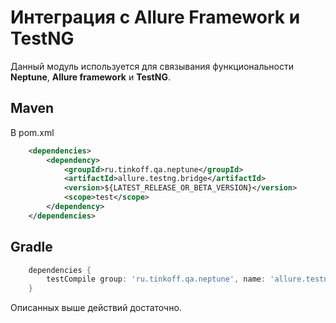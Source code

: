 # Интеграция с Allure Framework и TestNG

Данный модуль используется для связывания функциональности **Neptune**, **Allure framework** и **TestNG**.

## Maven

В pom.xml

```xml
    <dependencies>
        <dependency>
            <groupId>ru.tinkoff.qa.neptune</groupId>
            <artifactId>allure.testng.bridge</artifactId>
            <version>${LATEST_RELEASE_OR_BETA_VERSION}</version>
            <scope>test</scope>
        </dependency>
    </dependencies>
```

## Gradle

```groovy
    dependencies {
        testCompile group: 'ru.tinkoff.qa.neptune', name: 'allure.testng.bridge', version: LATEST_RELEASE_OR_BETA_VERSION    
    }
```



Описанных выше действий достаточно.
